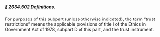 ##### § 2634.502 Definitions. #####

For purposes of this subpart (unless otherwise indicated), the term “trust restrictions” means the applicable provisions of title I of the Ethics in Government Act of 1978, subpart D of this part, and the trust instrument.